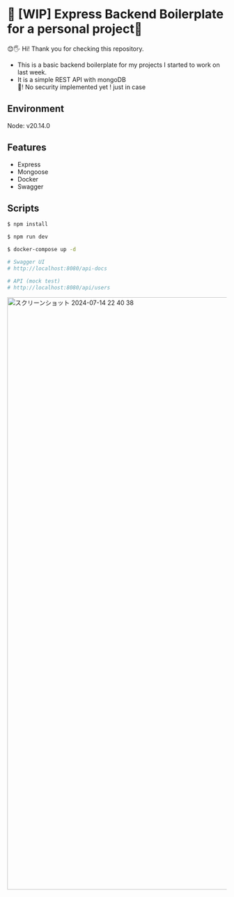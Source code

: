 # 🏯 [WIP] Express Backend Boilerplate for a personal project🗻

😊🖐️ Hi! Thank you for checking this repository. 

-  This is a basic backend boilerplate for my projects I started to work on last week.  
-  It is a simple REST API with mongoDB  
🚨! No security implemented yet ! just in case

##  Environment
Node: v20.14.0

## Features
-  Express
-  Mongoose
-  Docker
-  Swagger

## Scripts
```bash
$ npm install

$ npm run dev

$ docker-compose up -d

# Swagger UI
# http://localhost:8080/api-docs

# API (mock test)
# http://localhost:8080/api/users
```

<img width="1362" alt="スクリーンショット 2024-07-14 22 40 38" src="https://github.com/user-attachments/assets/fdfda05a-cfd3-42f1-9f95-72968c366167">

